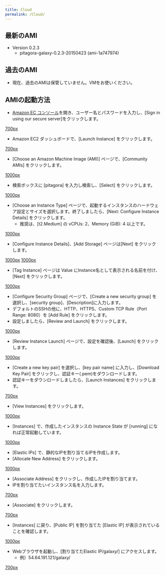```yaml
---
title: Cloud
permalink: /Cloud/
---
```


最新のAMI
---------

-   Version 0.2.3
    -   pitagora-galaxy-0.2.3-20150423 (ami-1a747974)

過去のAMI
---------

-   現在、過去のAMIは保管していません。VMをお使いください。

AMIの起動方法
-------------

-   [Amazon EC コンソール](https://console.aws.amazon.com/ec2/)を開き、ユーザー名とパスワードを入力し、\[Sign in using our secure server\]をクリックします。

[700px](/File:Cloud_01_m.png "wikilink")

-   Amazon EC2 ダッシュボードで、\[Launch Instance\] をクリックします。

[700px](/File:Cloud_02_m.png "wikilink")

-   \[Choose an Amazon Machine Image (AMI)\] ページで、\[Community AMIs\] をクリックします。

[1000px](/File:Cloud_03_m.png "wikilink")

-   検索ボックスに \[pitagora\] を入力し検索し、\[Select\] をクリックします。

[1000px](/File:Cloud_04_m.png "wikilink")

-   \[Choose an Instance Type\] ページで、起動するインスタンスのハードウェア設定とサイズを選択します。終了しましたら、\[Next: Configure Instance Details\] をクリックします。
    -   推奨は、\[t2.Medium\] の vCPUs: 2、Memory (GiB): 4 以上です。

[1000px](/File:Cloud_05_m.png "wikilink")

-   \[Configure Instance Details\]、\[Add Storage\] ページは\[Next\] をクリックします。

[1000px](/File:Cloud_06_m.png "wikilink") [1000px](/File:Cloud_07_m.png "wikilink")

-   \[Tag Instance\] ページは Value にInstance名として表示される名前を付け、\[Next\] をクリックします。

[1000px](/File:Cloud_08_m.png "wikilink")

-   \[Configure Security Group\] ページで、\[Create a new security group\] を選択し、\[security group\]、\[Description\]に入力します。
-   デフォルトのSSHの他に、HTTP、HTTPS、Custom TCP Rule（Port Range: 8080）を \[Add Rule\] をクリックします。
-   設定しましたら、\[Review and Launch\] をクリックします。

[1000px](/File:Cloud_09_m.png "wikilink")

-   \[Review Instance Launch\] ページで、設定を確認後、\[Launch\] をクリックします。

[1000px](/File:Cloud_10_m.png "wikilink")

-   \[Create a new key pair\] を選択し、\[key pair name\] に入力し、\[Download Key Pair\] をクリックし、認証キー(.pem)をダウンロードします。
-   認証キーをダウンロードしましたら、\[Launch Instances\] をクリックします。

[700px](/File:Cloud_11_m.png "wikilink")

-   \[View Instances\] をクリックします。

[1000px](/File:Cloud_12_m.png "wikilink")

-   \[Instances\] で、作成したインスタンスの Instance State が \[running\] になれば正常起動しています。

[1000px](/File:Cloud_13_m.png "wikilink")

-   \[Elastic IPs\] で、静的なIPを割り当てるIPを作成します。
-   \[Allocate New Address\] をクリックします。

[1000px](/File:Cloud_14_m.png "wikilink")

-   \[Associate Address\] をクリックし、作成したIPを割り当てます。
-   IPを割り当てたいインスタンス名を入力します。

[700px](/File:Cloud_16_m.png "wikilink")

-   \[Associate\] をクリックします。

[700px](/File:Cloud_17_m.png "wikilink")

-   \[Instances\] に戻り、\[Public IP\] を割り当てた \[Elastic IP\] が表示されていることを確認します。

[1000px](/File:Cloud_18_m.png "wikilink")

-   Webブラウザを起動し、\[割り当てたElastic IP/galaxy/\] にアクセスします。
    -   例）54.64.191.121/galaxy/

[700px](/File:Cloud_19_m.png "wikilink")